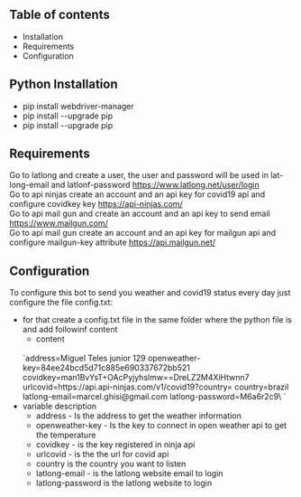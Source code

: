 ## Table of contents

- Installation
- Requirements
- Configuration


## Python Installation

- pip install webdriver-manager
- pip install --upgrade pip
- pip install --upgrade pip

## Requirements
Go to latlong  and create a user, the user and password will be used in lat-long-email and latlonf-password
    https://www.latlong.net/user/login
<br>
Go to api ninjas create an account and an api key for covid19 api and configure covidkey key
https://api-ninjas.com/
<br>
Go to api mail gun and  create an account and an api key to send email
https://www.mailgun.com/
<br>
Go to api mail gun create an account and an api key for mailgun api and configure mailgun-key attribute
https://api.mailgun.net/
<br>


## Configuration
To configure this bot to send you weather and covid19 status every day just configure the file config.txt:
* for that create a config.txt file in the same folder where the python file is and add followinf content
  * content
  <br>
  `address=Miguel Teles junior 129
   openweather-key=84ee24bcd5d71c885e690337672bb521
   covidkey=man1BvYsT+OAcPyjyhslmw==DreLZ2M4XiHtwnn7
   urlcovid=https://api.api-ninjas.com/v1/covid19?country=
   country=brazil
   latlong-email=marcel.ghisi@gmail.com
   latlong-password=M6a6r2c9\
  `
* variable description
  * address -  Is the address to get the weather information
  * openweather-key - Is the key to connect in open weather api to get the temperature
  * covidkey - is the key registered in ninja api
  * urlcovid - is the the url for covid api
  * country is the country you want to listen
  * latlong-email - is the latlong website email to login
  * latlong-password is the latlong website to login